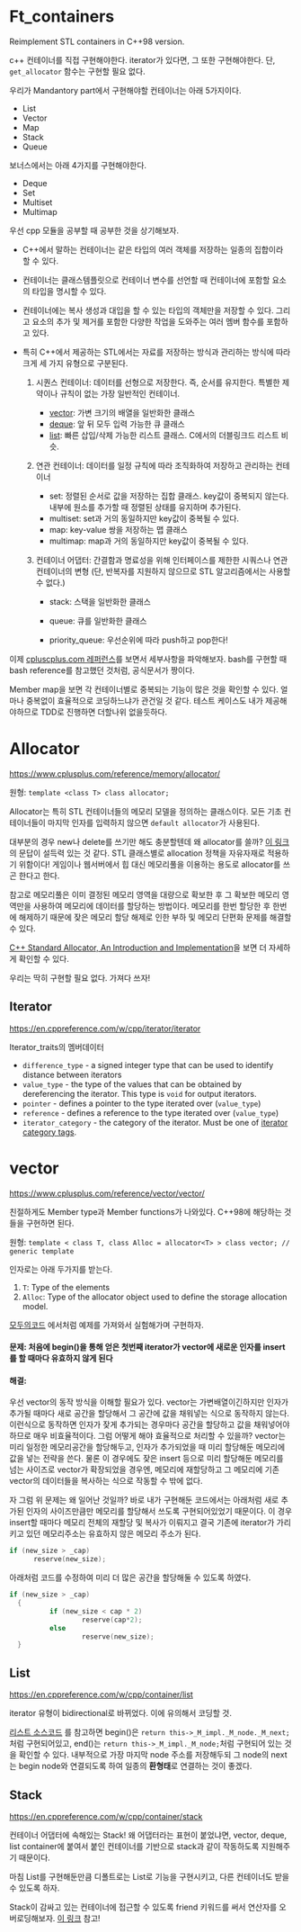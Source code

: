 # Ft_containers

Reimplement STL containers in C++98 version.



c++ 컨테이너를 직접 구현해야한다. iterator가 있다면, 그 또한 구현해야한다. 단, `get_allocator` 함수는 구현할 필요 없다.

우리가 Mandantory part에서 구현해야할 컨테이너는 아래 5가지이다.

- List
- Vector
- Map
- Stack
- Queue

보너스에서는 아래 4가지를 구현해야한다.

- Deque
- Set
- Multiset
- Multimap



우선 cpp 모듈을 공부할 때 공부한 것을 상기해보자.

- C++에서 말하는 컨테이너는 같은 타입의 여러 객체를 저장하는 일종의 집합이라 할 수 있다. 

- 컨테이너는 클래스템플릿으로 컨테이너 변수를 선언할 때 컨테이너에 포함할 요소의 타입을 명시할 수 있다. 

- 컨테이너에는 복사 생성과 대입을 할 수 있는 타입의 객체만을 저장할 수 있다. 그리고 요소의 추가 및 제거를 포함한 다양한 작업을 도와주는 여러 멤버 함수를 포함하고 있다.

- 특히 C++에서 제공하는 STL에서는 자료를 저장하는 방식과 관리하는 방식에 따라 크게 세 가지 유형으로 구분된다.

  1. 시퀀스 컨테이너: 데이터를 선형으로 저장한다. 즉, 순서를 유지한다. 특별한 제약이나 규칙이 없는 가장 일반적인 컨테이너. 

     - [vector](https://blockdmask.tistory.com/70): 가변 크기의 배열을 일반화한 클래스
     - [deque](https://modoocode.com/223): 앞 뒤 모두 입력 가능한 큐 클래스
     - [list](https://blockdmask.tistory.com/76): 빠른 삽입/삭제 가능한 리스트 클래스. C에서의 더블링크드 리스트 비슷.

  2. 연관 컨테이너: 데이터를 일정 규칙에 따라 조직화하여 저장하고 관리하는 컨테이너

     - set: 정렬된 순서로 값을 저장하는 집합 클래스. key값이 중복되지 않는다.내부에 원소를 추가할 때 정렬된 상태를 유지하며 추가된다.
     - multiset: set과 거의 동일하지만 key값이 중복될 수 있다.
     - map: key-value 쌍을 저장하는 맵 클래스
     - multimap: map과 거의 동일하지만 key값이 중복될 수 있다.

  3. 컨테이너 어댑터: 간결함과 명료성을 위해 인터페이스를 제한한 시쿼스나 연관 컨테이너의 변형 (단, 반복자를 지원하지 않으므로 STL 알고리즘에서는 사용할 수 없다.)

     - stack: 스택을 일반화한 클래스

     - queue: 큐를 일반화한 클래스

     - priority_queue: 우선순위에 따라 push하고 pop한다!

이제 [cpluscplus.com 레퍼런스](https://www.cplusplus.com/reference/stl/)를 보면서 세부사항을 파악해보자. bash를 구현할 때 bash reference를 참고했던 것처럼, 공식문서가 짱이다.

Member map을 보면 각 컨테이너별로 중복되는 기능이 많은 것을 확인할 수 있다. 얼마나 중복없이 효율적으로 코딩하느냐가 관건일 것 같다. 테스트 케이스도 내가 제공해야하므로 TDD로 진행하면 더할나위 없을듯하다.



# Allocator

https://www.cplusplus.com/reference/memory/allocator/

원형: `template <class T> class allocator;`

Allocator는 특히 STL 컨테이너들의 메모리 모델을 정의하는 클래스이다. 모든 기초 컨테이너들이 마지막 인자를 입력하지 않으면 `default allocator`가 사용된다.

대부분의 경우 new나 delete를 쓰기만 해도 충분할텐데 왜 allocator를 쓸까? [이 링크](https://kldp.org/node/109031)의 문답이 설득력 있는 것 같다. STL 클래스별로 allocation 정책을 자유자재로 적용하기 위함이다! 게임이나 웹서버에서 힙 대신 메모리풀을 이용하는 용도로 allocator를 쓰곤 한다고 한다.

참고로 메모리풀은 이미 결정된 메모리 영역을 대량으로 확보한 후 그 확보한 메모리 영역만을 사용하여 메모리에 데이터를 할당하는 방법이다. 메모리를 한번 할당한 후 한번에 해제하기 때문에 잦은 메모리 할당 해제로 인한 부하 및 메모리 단편화 문제를 해결할 수 있다.

[C++ Standard Allocator, An Introduction and Implementation](https://www.codeproject.com/Articles/4795/C-Standard-Allocator-An-Introduction-and-Implement)을 보면 더 자세하게 확인할 수 있다.

우리는 딱히 구현할 필요 없다. 가져다 쓰자!





## Iterator

https://en.cppreference.com/w/cpp/iterator/iterator



Iterator_traits의 멤버데이터

- `difference_type` - a signed integer type that can be used to identify distance between iterators
- `value_type` - the type of the values that can be obtained by dereferencing the iterator. This type is `void` for output iterators.
- `pointer` - defines a pointer to the type iterated over (`value_type`)
- `reference` - defines a reference to the type iterated over (`value_type`)
- `iterator_category` - the category of the iterator. Must be one of [iterator category tags](https://en.cppreference.com/w/cpp/iterator/iterator_tags).





# vector

https://www.cplusplus.com/reference/vector/vector/

친절하게도 Member type과 Member functions가 나와있다. C++98에 해당하는 것들을 구현하면 된다.

원형: `template < class T, class Alloc = allocator<T> > class vector; // generic template`

인자로는 아래 두가지를 받는다.

1. `T`: Type of the elements
2. `Alloc`: Type of the allocator object used to define the storage allocation model.

[모두의코드](https://modoocode.com/178) 에서처럼 예제를 가져와서 실험해가며 구현하자.

 

#### 문제: 처음에 begin()을 통해 얻은 첫번째 iterator가 vector에 새로운 인자를 insert를 할 때마다 유효하지 않게 된다 

#### 해결:

우선 vector의 동작 방식을 이해할 필요가 있다. vector는 가변배열이긴하지만 인자가 추가될 때마다 새로 공간을 할당해서 그 공간에 값을 채워넣는 식으로 동작하지 않는다. 이런식으로 동작하면 인자가 잦게 추가되는 경우마다 공간을 할당하고 값을 채워넣어야하므로 매우 비효율적이다. 그럼 어떻게 해야 효율적으로 처리할 수 있을까? vector는 미리 일정한 메모리공간을 할당해두고, 인자가 추가되었을 때 미리 할당해둔 메모리에 값을 넣는 전략을 쓴다. 물론 이 경우에도 잦은 insert 등으로 미리 할당해둔 메모리를 넘는 사이즈로 vector가 확장되었을 경우엔, 메모리에 재할당하고 그 메모리에 기존 vector의 데이터들을 복사하는 식으로 작동할 수 밖에 없다.

자 그럼 위 문제는 왜 일어난 것일까? 바로 내가 구현해둔 코드에서는 아래처럼 새로 추가된 인자의 사이즈만큼만 메모리를 할당해서 쓰도록 구현되어있었기 때문이다. 이 경우 insert할 때마다 메모리 전체의 재할당 및 복사가 이뤄지고 결국 기존에 iterator가 가리키고 있던 메모리주소는 유효하지 않은 메모리 주소가 된다.

  ```cpp
  if (new_size > _cap)
        reserve(new_size);
  ```

  아래처럼 코드를 수정하여 미리 더 많은 공간을 할당해둘 수 있도록 하였다.

  ```cpp
  if (new_size > _cap)
    {
    		if (new_size < cap * 2)
  					reserve(cap*2);
  			else
  					reserve(new_size);
    }
  ```



## List

https://en.cppreference.com/w/cpp/container/list

iterator 유형이 bidirectional로 바뀌었다. 이에 유의해서 코딩할 것.

[리스트 소스코드](http://cs.brown.edu/~jwicks/libstdc++/html_user/stl__list_8h-source.html) 를 참고하면 begin()은  `return this->_M_impl._M_node._M_next;`처럼 구현되어있고, end()는 `return this->_M_impl._M_node;`처럼 구현되어 있는 것을 확인할 수 있다. 내부적으로 가장 마지막 node 주소를 저장해두되 그 node의 next는 begin node와 연결되도록 하여 일종의 **환형태**로 연결하는 것이 좋겠다.



## Stack

https://en.cppreference.com/w/cpp/container/stack

컨테이너 어댑터에 속해있는 Stack! 왜 어댑터라는 표현이 붙었냐면, vector, deque, list container에 붙여서 붙인 컨테이너를 기반으로 stack과 같이 작동하도록 지원해주기 때문이다.

마침 List를 구현해둔만큼 디폴트로는 List로 기능을 구현시키고, 다른 컨테이너도 받을 수 있도록 하자.

Stack이 감싸고 있는 컨테이너에 접근할 수 있도록 friend 키워드를 써서 연산자를 오버로딩해보자. [이 링크](https://m.blog.naver.com/PostView.nhn?blogId=kks227&logNo=60205572356&proxyReferer=https:%2F%2Fwww.google.com%2F) 참고!